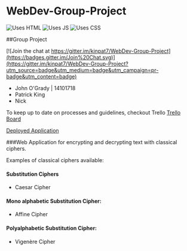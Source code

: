 # WebDev-Group-Project

![Uses HTML](http://forthebadge.com/images/badges/uses-html.svg)
![Uses JS](http://forthebadge.com/images/badges/uses-js.svg)
![Uses CSS](http://forthebadge.com/images/badges/uses-css.svg)

##Group Project

[![Join the chat at https://gitter.im/kinpat7/WebDev-Group-Project](https://badges.gitter.im/Join%20Chat.svg)](https://gitter.im/kinpat7/WebDev-Group-Project?utm_source=badge&utm_medium=badge&utm_campaign=pr-badge&utm_content=badge)

- John O'Grady | 14101718
- Patrick King
- Nick

To keep up to date on processes and guidelines, checkout Trello [Trello Board](https://trello.com/b/xcKlETQR/web-application-development-project)

[Deployed Application](http://cipher-com.herokuapp.com)

###Web Application for encrypting and decrypting text with classical ciphers.

Examples of classical ciphers available:

#### Substitution Ciphers
- Caesar Cipher

#### Mono alphabetic Substitution Cipher:
- Affine Cipher

#### Polyalphabetic Substitution Cipher:
- Vigenère Cipher
